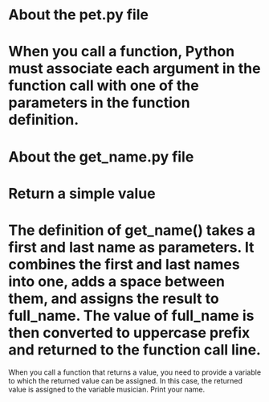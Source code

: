 # About the pet.py file
# When you call a function, Python must associate each argument in the function call with one of the parameters in the function definition.
# About the get_name.py file
# Return a simple value
# The definition of get_name() takes a first and last name as parameters. It combines the first and last names into one, adds a space between them, and assigns the result to full_name. The value of full_name is then converted to uppercase prefix and returned to the function call line.
When you call a function that returns a value, you need to provide a variable to which the returned value can be assigned. In this case, the returned value is assigned to the variable musician. Print your name.
